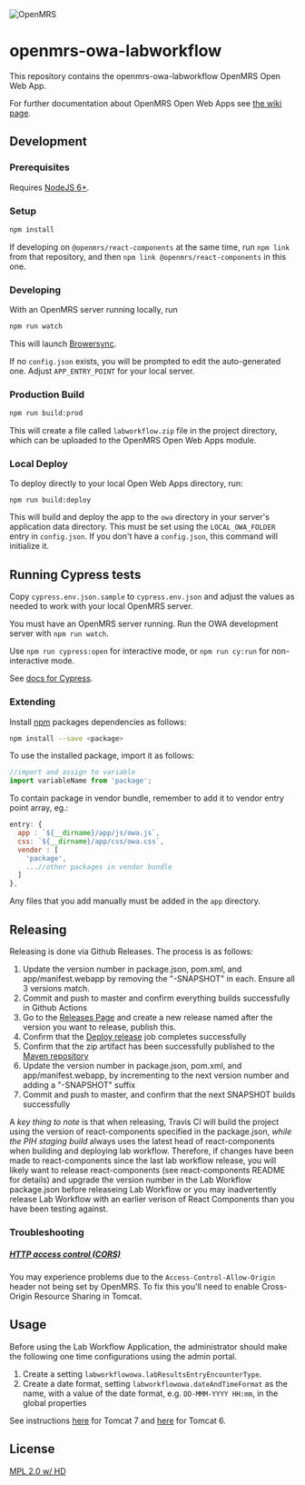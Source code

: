 <img src="https://cloud.githubusercontent.com/assets/668093/12567089/0ac42774-c372-11e5-97eb-00baf0fccc37.jpg" alt="OpenMRS"/>

# openmrs-owa-labworkflow

This repository contains the openmrs-owa-labworkflow OpenMRS Open Web App.

For further documentation about OpenMRS Open Web Apps see
[the wiki page](https://wiki.openmrs.org/display/docs/Open+Web+Apps+Module).

## Development

### Prerequisites

Requires [NodeJS 6+](https://nodejs.org/en/download/package-manager/).

### Setup

```sh
npm install
```

If developing on `@openmrs/react-components` at the same time, run `npm link` from
that repository, and then `npm link @openmrs/react-components` in this one.

### Developing

With an OpenMRS server running locally, run

```sh
npm run watch
```

This will launch [Browersync](https://www.browsersync.io/).

If no `config.json` exists, you will be prompted to edit the auto-generated one.
Adjust `APP_ENTRY_POINT` for your local server.

### Production Build

````sh
npm run build:prod
````

This will create a file called `labworkflow.zip` file in the project directory,
which can be uploaded to the OpenMRS Open Web Apps module.

### Local Deploy

To deploy directly to your local Open Web Apps directory, run:

````
npm run build:deploy
````

This will build and deploy the app to the `owa` directory in your server's
application data directory. This must be set using the
`LOCAL_OWA_FOLDER` entry in `config.json`. If you don't have a `config.json`,
this command will initialize it.

## Running Cypress tests

Copy `cypress.env.json.sample` to `cypress.env.json` and adjust the values as
needed to work with your local OpenMRS server.

You must have an OpenMRS server running. Run the OWA development server with `npm run watch`.

Use `npm run cypress:open` for interactive mode, or `npm run cy:run` for non-interactive mode.

See [docs for Cypress](https://www.cypress.io/).

### Extending

Install [npm](http://npmjs.com/) packages dependencies as follows:

````sh
npm install --save <package>
````

To use the installed package, import it as follows:

````js
//import and assign to variable
import variableName from 'package';
````

To contain package in vendor bundle, remember to add it to vendor entry point array, eg.:

````js
entry: {
  app : `${__dirname}/app/js/owa.js`,
  css: `${__dirname}/app/css/owa.css`,
  vendor : [
    'package',
    ...//other packages in vendor bundle
  ]
},
````

Any files that you add manually must be added in the `app` directory.

## Releasing

Releasing is done via Github Releases.  The process is as follows:

1. Update the version number in package.json, pom.xml, and app/manifest.webapp by removing the "-SNAPSHOT" in each.  Ensure all 3 versions match.
2. Commit and push to master and confirm everything builds successfully in Github Actions
3. Go to the [Releases Page](https://github.com/openmrs/openmrs-owa-labworkflow/releases) and create a new release named after the version you want to release, publish this.
4. Confirm that the [Deploy release](https://github.com/openmrs/openmrs-owa-labworkflow/actions/workflows/release.yml) job completes successfully
5. Confirm that the zip artifact has been successfully published to the [Maven repository](https://openmrs.jfrog.io/ui/repos/tree/General/owa%2Forg%2Fopenmrs%2Fowa%2Flabworkflow)
6. Update the version number in package.json, pom.xml, and app/manifest.webapp, by incrementing to the next version number and adding a "-SNAPSHOT" suffix
7. Commit and push to master, and confirm that the next SNAPSHOT builds successfully

A *key thing to note* is that when releasing, Travis CI will build the  project using the version of react-components
specified in the package.json, *while the PIH staging build* always uses the latest head of react-components
when building and deploying lab workflow.  Therefore, if changes have been made to react-components since
the last lab workflow release, you will likely want to release react-components (see react-components README for
details) and upgrade the version number in the Lab Workflow package.json before releaseing Lab Workflow or you
may inadvertently release Lab Workflow with an earlier verison of React Components than you have been testing
against.


### Troubleshooting

##### [HTTP access control (CORS)](https://developer.mozilla.org/en-US/docs/Web/HTTP/Access_control_CORS)

You may experience problems due to the `Access-Control-Allow-Origin` header not
being set by OpenMRS. To fix this you'll need to enable Cross-Origin Resource
Sharing in Tomcat.

## Usage
Before using the Lab Workflow Application, the administrator should make the following one time configurations using the admin portal.

1. Create a setting `labworkflowowa.labResultsEntryEncounterType`.
2. Create a date format, setting `labworkflowowa.dateAndTimeFormat` as the name, with a value of the date format, e.g. `DD-MMM-YYYY HH:mm`, in the global properties

See instructions [here](http://enable-cors.org/server_tomcat.html) for Tomcat 7 and [here](https://www.dforge.net/2013/09/16/enabling-cors-on-apache-tomcat-6/) for Tomcat 6.

## License

[MPL 2.0 w/ HD](http://openmrs.org/license/)
